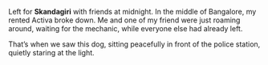 Left for **Skandagiri** with friends at midnight. In the middle of Bangalore, my rented Activa broke down. Me and one of my friend were just roaming around, waiting for the mechanic, while everyone else had already left.

That’s when we saw this dog, sitting peacefully in front of the police station, quietly staring at the light.
